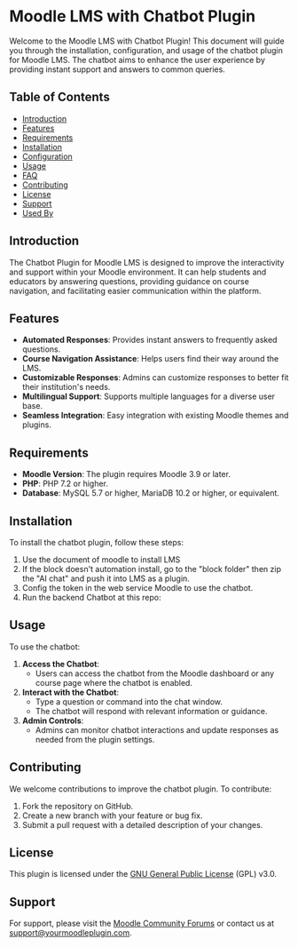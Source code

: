 # Moodle LMS with Chatbot Plugin

Welcome to the Moodle LMS with Chatbot Plugin! This document will guide you through the installation, configuration, and usage of the chatbot plugin for Moodle LMS. The chatbot aims to enhance the user experience by providing instant support and answers to common queries.

## Table of Contents

- [Introduction](#introduction)
- [Features](#features)
- [Requirements](#requirements)
- [Installation](#installation)
- [Configuration](#configuration)
- [Usage](#usage)
- [FAQ](#faq)
- [Contributing](#contributing)
- [License](#license)
- [Support](#support)
- [Used By](#used-by)

## Introduction

The Chatbot Plugin for Moodle LMS is designed to improve the interactivity and support within your Moodle environment. It can help students and educators by answering questions, providing guidance on course navigation, and facilitating easier communication within the platform.

## Features

- **Automated Responses**: Provides instant answers to frequently asked questions.
- **Course Navigation Assistance**: Helps users find their way around the LMS.
- **Customizable Responses**: Admins can customize responses to better fit their institution's needs.
- **Multilingual Support**: Supports multiple languages for a diverse user base.
- **Seamless Integration**: Easy integration with existing Moodle themes and plugins.

## Requirements

- **Moodle Version**: The plugin requires Moodle 3.9 or later.
- **PHP**: PHP 7.2 or higher.
- **Database**: MySQL 5.7 or higher, MariaDB 10.2 or higher, or equivalent.

## Installation

To install the chatbot plugin, follow these steps:

1. Use the document of moodle to install LMS
2. If the block doesn't automation install, go to the "block folder" then zip the "AI chat" and push it into LMS as a plugin.
3. Config the token in the web service Moodle to use the chatbot.
4. Run the backend Chatbot at this repo: 

## Usage

To use the chatbot:

1. **Access the Chatbot**:
   - Users can access the chatbot from the Moodle dashboard or any course page where the chatbot is enabled.
2. **Interact with the Chatbot**:
   - Type a question or command into the chat window.
   - The chatbot will respond with relevant information or guidance.
3. **Admin Controls**:
   - Admins can monitor chatbot interactions and update responses as needed from the plugin settings.

## Contributing

We welcome contributions to improve the chatbot plugin. To contribute:

1. Fork the repository on GitHub.
2. Create a new branch with your feature or bug fix.
3. Submit a pull request with a detailed description of your changes.

## License

This plugin is licensed under the [GNU General Public License](https://www.gnu.org/licenses/gpl-3.0.en.html) (GPL) v3.0.

## Support

For support, please visit the [Moodle Community Forums](https://moodle.org/mod/forum/index.php?id=5) or contact us at support@yourmoodleplugin.com.

